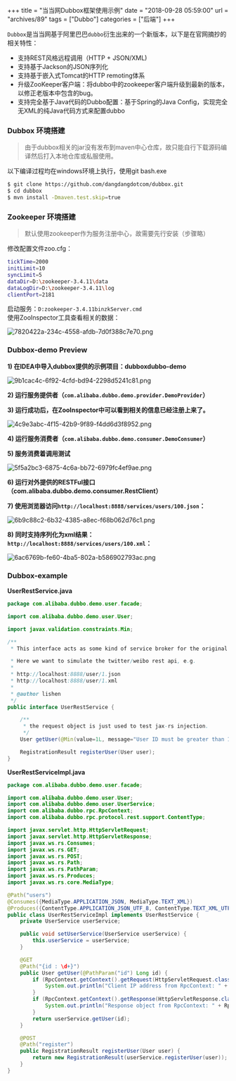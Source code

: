 +++
title = "当当网Dubbox框架使用示例"
date = "2018-09-28 05:59:00"
url = "archives/89"
tags = ["Dubbo"]
categories = ["后端"]
+++

`Dubbox`是当当网基于阿里巴巴`dubbo`衍生出来的一个新版本，以下是在官网摘抄的相关特性：  

 *  支持REST风格远程调用（HTTP + JSON/XML)
 *  支持基于Jackson的JSON序列化
 *  支持基于嵌入式Tomcat的HTTP remoting体系
 *  升级ZooKeeper客户端：将dubbo中的zookeeper客户端升级到最新的版本，以修正老版本中包含的bug。
 *  支持完全基于Java代码的Dubbo配置：基于Spring的Java Config，实现完全无XML的纯Java代码方式来配置dubbo

### Dubbox 环境搭建 ###

> 由于dubbox相关的jar没有发布到maven中心仓库，故只能自行下载源码编译然后打入本地仓库或私服使用。

以下编译过程均在windows环境上执行，使用git bash.exe

```bash
$ git clone https://github.com/dangdangdotcom/dubbox.git
$ cd dubbox
$ mvn install -Dmaven.test.skip=true
```

### Zookeeper 环境搭建 ###

> 默认使用zookeeper作为服务注册中心，故需要先行安装（步骤略）

修改配置文件zoo.cfg：

```bash
tickTime=2000
initLimit=10
syncLimit=5
dataDir=D:\zookeeper-3.4.11\data
dataLogDir=D:\zookeeper-3.4.11\log
clientPort=2181
```

启动服务：`D:zookeeper-3.4.11binzkServer.cmd`  
使用ZooInspector工具查看相关的数据：

![7820422a-234c-4558-afdb-7d0f388c7e70.png][]

### Dubbox-demo Preview ###

**1) 在IDEA中导入dubbox提供的示例项目：dubboxdubbo-demo**

![9b1cac4c-6f92-4cfd-bd94-2298d5241c81.png][]

**2) 运行服务提供者（`com.alibaba.dubbo.demo.provider.DemoProvider`）**

**3) 运行成功后，在ZooInspector中可以看到相关的信息已经注册上来了。**

![4c9e3abc-4f15-42b9-9f89-f4dd6d3f8952.png][]

**4) 运行服务消费者（`com.alibaba.dubbo.demo.consumer.DemoConsumer`）**

**5) 服务消费着调用测试**

![5f5a2bc3-6875-4c6a-bb72-6979fc4ef9ae.png][]

**6) 运行对外提供的RESTFul接口（com.alibaba.dubbo.demo.consumer.RestClient）**

**7) 使用浏览器访问`http://localhost:8888/services/users/100.json`：**

![6b9c88c2-6b32-4385-a8ec-f68b062d76c1.png][]

**8) 同时支持序列化为xml结果：`http://localhost:8888/services/users/100.xml`：**

![6ac6769b-fe60-4ba5-802a-b586902793ac.png][]

### Dubbox-example ###

**UserRestService.java**

```java
package com.alibaba.dubbo.demo.user.facade;

import com.alibaba.dubbo.demo.user.User;

import javax.validation.constraints.Min;

/**
 * This interface acts as some kind of service broker for the original UserService

 * Here we want to simulate the twitter/weibo rest api, e.g.
 *
 * http://localhost:8888/user/1.json
 * http://localhost:8888/user/1.xml
 *
 * @author lishen
 */
public interface UserRestService {

    /**
     * the request object is just used to test jax-rs injection.
     */
    User getUser(@Min(value=1L, message="User ID must be greater than 1") Long id);

    RegistrationResult registerUser(User user);
}
```

**UserRestServiceImpl.java**

```java
package com.alibaba.dubbo.demo.user.facade;

import com.alibaba.dubbo.demo.user.User;
import com.alibaba.dubbo.demo.user.UserService;
import com.alibaba.dubbo.rpc.RpcContext;
import com.alibaba.dubbo.rpc.protocol.rest.support.ContentType;

import javax.servlet.http.HttpServletRequest;
import javax.servlet.http.HttpServletResponse;
import javax.ws.rs.Consumes;
import javax.ws.rs.GET;
import javax.ws.rs.POST;
import javax.ws.rs.Path;
import javax.ws.rs.PathParam;
import javax.ws.rs.Produces;
import javax.ws.rs.core.MediaType;

@Path("users")
@Consumes({MediaType.APPLICATION_JSON, MediaType.TEXT_XML})
@Produces({ContentType.APPLICATION_JSON_UTF_8, ContentType.TEXT_XML_UTF_8})
public class UserRestServiceImpl implements UserRestService {
    private UserService userService;

    public void setUserService(UserService userService) {
        this.userService = userService;
    }

    @GET
    @Path("{id : \d+}")
    public User getUser(@PathParam("id") Long id) {
        if (RpcContext.getContext().getRequest(HttpServletRequest.class) != null) {
            System.out.println("Client IP address from RpcContext: " + RpcContext.getContext().getRequest(HttpServletRequest.class).getRemoteAddr());
        }
        if (RpcContext.getContext().getResponse(HttpServletResponse.class) != null) {
            System.out.println("Response object from RpcContext: " + RpcContext.getContext().getResponse(HttpServletResponse.class));
        }
        return userService.getUser(id);
    }

    @POST
    @Path("register")
    public RegistrationResult registerUser(User user) {
        return new RegistrationResult(userService.registerUser(user));
    }
}
```


[7820422a-234c-4558-afdb-7d0f388c7e70.png]: https://wenzewoo-cdn.oss-cn-chengdu.aliyuncs.com/images/20180928/7820422a-234c-4558-afdb-7d0f388c7e70.png?x-oss-process=image/auto-orient,1/interlace,1/quality,q_70/format,jpg
[9b1cac4c-6f92-4cfd-bd94-2298d5241c81.png]: https://wenzewoo-cdn.oss-cn-chengdu.aliyuncs.com/images/20180928/9b1cac4c-6f92-4cfd-bd94-2298d5241c81.png?x-oss-process=image/auto-orient,1/interlace,1/quality,q_70/format,jpg
[4c9e3abc-4f15-42b9-9f89-f4dd6d3f8952.png]: https://wenzewoo-cdn.oss-cn-chengdu.aliyuncs.com/images/20180928/4c9e3abc-4f15-42b9-9f89-f4dd6d3f8952.png?x-oss-process=image/auto-orient,1/interlace,1/quality,q_70/format,jpg
[5f5a2bc3-6875-4c6a-bb72-6979fc4ef9ae.png]: https://wenzewoo-cdn.oss-cn-chengdu.aliyuncs.com/images/20180928/5f5a2bc3-6875-4c6a-bb72-6979fc4ef9ae.png?x-oss-process=image/auto-orient,1/interlace,1/quality,q_70/format,jpg
[6b9c88c2-6b32-4385-a8ec-f68b062d76c1.png]: https://wenzewoo-cdn.oss-cn-chengdu.aliyuncs.com/images/20180928/6b9c88c2-6b32-4385-a8ec-f68b062d76c1.png?x-oss-process=image/auto-orient,1/interlace,1/quality,q_70/format,jpg
[6ac6769b-fe60-4ba5-802a-b586902793ac.png]: https://wenzewoo-cdn.oss-cn-chengdu.aliyuncs.com/images/20180928/6ac6769b-fe60-4ba5-802a-b586902793ac.png?x-oss-process=image/auto-orient,1/interlace,1/quality,q_70/format,jpg